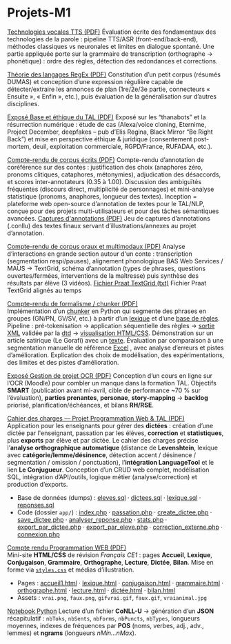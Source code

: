 # Projets-M1

[Technologies vocales TTS (PDF)](./projetsM1/technologies_vocales_examen_final_individuel.pdf) 
Évaluation écrite des fondamentaux des technologies de la parole : pipeline TTS/ASR (front-end/back-end), méthodes classiques vs neuronales et limites en dialogue spontané. Une partie appliquée porte sur la grammaire de transcription (orthographe → phonétique) : ordre des règles, détection des redondances et corrections.  

[Théorie des langages RegEx (PDF)](./projetsM1/théorie_des_langages_devoir_maison_individuel.pdf)
Constitution d’un petit corpus (résumés DUMAS) et conception d’une expression régulière capable de détecter/extraire les annonces de plan (1re/2e/3e partie, connecteurs « Ensuite », « Enfin », etc.), puis évaluation de la généralisation sur d’autres disciplines.

[Exposé Base et éthique du TAL (PDF)](./projetsM1/bases_ethique_TAL_Projet.pdf) Exposé sur les “thanabots” et la résurrection numérique : étude de cas (Alexa/voice cloning, Eternime, Project December, deepfakes – pub d’Elis Regina, Black Mirror “Be Right Back”) et mise en perspective éthique & juridique (consentement post-mortem, deuil, exploitation commerciale, RGPD/France, RUFADAA, etc.).  

[Compte-rendu de corpus écrits (PDF)](./projetsM1/corpus_ecrits_inception_projet.pdf)
Compte-rendu d’annotation de coréférence sur des contes : justification des choix (anaphores zéro, pronoms clitiques, cataphores, métonymies), adjudication des désaccords, et scores inter-annotateurs (0.35 à 1.00). Discussion des ambiguïtés fréquentes (discours direct, multiplicité de personnages) et mini-analyse statistique (pronoms, anaphores, longueur des textes). Inception = plateforme web open-source d’annotation de textes pour le TAL/NLP, conçue pour des projets multi-utilisateurs et pour des tâches sémantiques avancées.
[Captures d'annotations (PDF)](./projetsM1/captures_ecran_textes_finaux.pdf)
Jeu de captures d’annotations (.conllu) des textes finaux servant d’illustrations/annexes au projet d’annotation.

[Compte-rendu de corpus oraux et multimodaux (PDF)](./projetsM1/corpus_oraux_projet.pdf)
Analyse d’interactions en grande section autour d'un conte : transcription (segmentation respi/pauses), alignement phonologique BAS Web Services / MAUS → TextGrid, schéma d’annotation (types de phrases, questions ouvertes/fermées, interventions de la maîtresse) puis synthèse des résultats par élève (3 vidéos). 
[Fichier Praat TextGrid (txt)](./projetsM1/exemple_textgrid_praat_104C0005merged__2_.txt)
Fichier Praat TextGrid alignés au temps

[Compte-rendu de formalisme / chunker (PDF)](./projetsM1/compterendu_chunker_formalisme_individuel.pdf)  
Implémentation d’un [chunker](./projetsM1/chunker.py) en Python qui segmente des phrases en groupes (GN/PN, GV/SV, etc.) à partir d’un [lexique](./projetsM1/lexique.txt) et d’une [base de règles](./projetsM1/regles.txt). Pipeline : pré-tokenisation → application séquentielle des règles → [sortie XML](./projetsM1/sortie_chunker.xml) validée par la [dtd](./projetsM1/chunker.dtd) → [visualisation HTML/CSS](./projetsM1/chunking_live.html). Démonstration sur un article satirique (Le Gorafi) avec un [texte](./projetsM1/texte.txt). Évaluation par comparaison à une segmentation manuelle de référence [Excel](./projetsM1/chunk_excel.pdf) , avec analyse d’erreurs et pistes d’amélioration. Explication des choix de modélisation, des expérimentations, des limites et des pistes d’amélioration.

[Exposé Gestion de projet OCR (PDF)](./projetsM1/gestiondeprojet_OCR.pdf)
Conception d’un cours en ligne sur l’OCR (Moodle) pour combler un manque dans la formation TAL. Objectifs **SMART** (publication avant mi-avril, cible de performance ~70 % sur l’évaluation), **parties prenantes**, **personae**, **story-mapping** → **backlog** priorisé, planification/échéances, et bilans **RH/RSE**.  

[Cahier des charges — Projet Programmation Web & TAL (PDF)](./projetsM1/Compte%20rendu%20.pdf)  
Application pour les enseignants pour gérer des **dictées** : création d’une dictée par l'enseignant, passation par les élèves, **correction** et **statistiques**, plus **exports** par élève et par dictée. Le cahier des charges précise l’**analyse orthographique automatique** (distance de **Levenshtein**, lexique avec **catégorie/lemme/désinence**, détection accent / désinence / segmentation / omission / ponctuation), l’**intégration LanguageTool** et le lien **Le Conjugueur**. Conception d’un CRUD web complet, modélisation SQL, intégration d’API/outils, logique métier (analyse/correction) et production d’exports.
- Base de données (dumps) : [eleves.sql](./projetsM1/eleves%20(1).sql) · [dictees.sql](./projetsM1/dictees%20(2).sql) · [lexique.sql](./projetsM1/lexique%20(2).sql) · [reponses.sql](./projetsM1/reponses%20(1).sql)  
- Code (dossier `app/`) : [index.php](./projetsM1/app/index.php) · [passation.php](./projetsM1/app/passation.php) · [create_dictee.php](./projetsM1/app/create_dictee.php) · [save_dictee.php](./projetsM1/app/save_dictee.php) · [analyser_reponse.php](./projetsM1/app/analyser_reponse.php) · [stats.php](./projetsM1/app/stats.php) · [export_par_dictee.php](./projetsM1/app/export_par_dictee.php) · [export_par_eleve.php](./projetsM1/app/export_par_eleve.php) · [correction_externe.php](./projetsM1/app/correction_externe.php) · [connexion.php](./projetsM1/app/connexion.php)

[Compte rendu Programmation WEB (PDF)](./projetsM1/Programmation_web.pdf)  
Mini-site **HTML/CSS** de révision *Français CE1* : pages **Accueil**, **Lexique**, **Conjugaison**, **Grammaire**, **Orthographe**, **Lecture**, **Dictée**, **Bilan**. Mise en forme via [`styles.css`](./projetsM1/styles.css) et médias d’illustration.
- Pages : [accueil1.html](./projetsM1/accueil1.html) · [lexique.html](./projetsM1/lexique.html) · [conjugaison.html](./projetsM1/conjugaison.html) · [grammaire.html](./projetsM1/grammaire.html) · [orthographe.html](./projetsM1/orthographe.html) · [lecture.html](./projetsM1/lecture.html) · [dictée.html](./projetsM1/dictée.html) · [bilan.html](./projetsM1/bilan.html)  
- Assets : `vrai.png`, `faux.png`, `gifvrai.gif`, `faux.gif`, `vraianimal.jpg`

[Notebook Python](./projetsM1/Python%20Projet%201.ipynb)
Lecture d’un fichier **CoNLL-U** → génération d’un **JSON** récapitulatif : `nbToks`, `nbSents`, `nbForms`, `nbPuncts`, `nbTypes`, longueurs moyennes, indexes de fréquences par **POS** (noms, verbes, adj., adv., lemmes) et **ngrams** (longueurs *nMin…nMax*).







